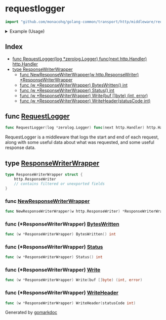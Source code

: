 <!-- Code generated by gomarkdoc. DO NOT EDIT -->

# requestlogger

```go
import "github.com/monacohq/golang-common/transport/http/middleware/requestlogger"
```

<details><summary>Example (Usage)</summary>
<p>

Using standard net/http package

```go
{
	log := zerolog.New(io.Discard)

	nextHandler := http.HandlerFunc(func(w http.ResponseWriter, r *http.Request) {
		w.WriteHeader(http.StatusOK)
	})

	mux := http.NewServeMux()

	loggerHandler := RequestLogger(&log)

	mux.Handle("/", loggerHandler(nextHandler))
}
```

</p>
</details>

## Index

- [func RequestLogger(log *zerolog.Logger) func(next http.Handler) http.Handler](<#func-requestlogger>)
- [type ResponseWriterWrapper](<#type-responsewriterwrapper>)
  - [func NewResponseWriterWrapper(w http.ResponseWriter) *ResponseWriterWrapper](<#func-newresponsewriterwrapper>)
  - [func (w *ResponseWriterWrapper) BytesWritten() int](<#func-responsewriterwrapper-byteswritten>)
  - [func (w *ResponseWriterWrapper) Status() int](<#func-responsewriterwrapper-status>)
  - [func (w *ResponseWriterWrapper) Write(buf []byte) (int, error)](<#func-responsewriterwrapper-write>)
  - [func (w *ResponseWriterWrapper) WriteHeader(statusCode int)](<#func-responsewriterwrapper-writeheader>)


## func [RequestLogger](<https://github.com/monacohq/golang-common/blob/main/transport/http/middleware/requestlogger/requestlogger.go#L52>)

```go
func RequestLogger(log *zerolog.Logger) func(next http.Handler) http.Handler
```

RequestLogger is a middleware that logs the start and end of each request, along with some useful data about what was requested, and some useful response data.

## type [ResponseWriterWrapper](<https://github.com/monacohq/golang-common/blob/main/transport/http/middleware/requestlogger/requestlogger.go#L12-L16>)

```go
type ResponseWriterWrapper struct {
    http.ResponseWriter
    // contains filtered or unexported fields
}
```

### func [NewResponseWriterWrapper](<https://github.com/monacohq/golang-common/blob/main/transport/http/middleware/requestlogger/requestlogger.go#L18>)

```go
func NewResponseWriterWrapper(w http.ResponseWriter) *ResponseWriterWrapper
```

### func \(\*ResponseWriterWrapper\) [BytesWritten](<https://github.com/monacohq/golang-common/blob/main/transport/http/middleware/requestlogger/requestlogger.go#L30>)

```go
func (w *ResponseWriterWrapper) BytesWritten() int
```

### func \(\*ResponseWriterWrapper\) [Status](<https://github.com/monacohq/golang-common/blob/main/transport/http/middleware/requestlogger/requestlogger.go#L26>)

```go
func (w *ResponseWriterWrapper) Status() int
```

### func \(\*ResponseWriterWrapper\) [Write](<https://github.com/monacohq/golang-common/blob/main/transport/http/middleware/requestlogger/requestlogger.go#L39>)

```go
func (w *ResponseWriterWrapper) Write(buf []byte) (int, error)
```

### func \(\*ResponseWriterWrapper\) [WriteHeader](<https://github.com/monacohq/golang-common/blob/main/transport/http/middleware/requestlogger/requestlogger.go#L34>)

```go
func (w *ResponseWriterWrapper) WriteHeader(statusCode int)
```



Generated by [gomarkdoc](<https://github.com/princjef/gomarkdoc>)
